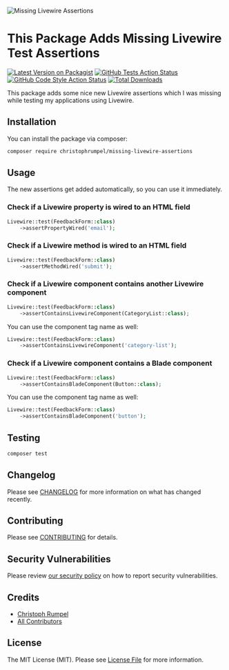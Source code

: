 ![Missing Livewire Assertions](https://user-images.githubusercontent.com/1394539/115373078-ce822200-a1cb-11eb-95ae-abb30c3fa405.png)

# This Package Adds Missing Livewire Test Assertions

[![Latest Version on Packagist](https://img.shields.io/packagist/v/christophrumpel/missing-livewire-assertions.svg?style=flat-square)](https://packagist.org/packages/christophrumpel/missing-livewire-assertions)
[![GitHub Tests Action Status](https://img.shields.io/github/workflow/status/christophrumpel/missing-livewire-assertions/run-tests?label=tests)](https://github.com/christophrumpel/missing-livewire-assertions/actions?query=workflow%3Arun-tests+branch%3Aproduction)
[![GitHub Code Style Action Status](https://img.shields.io/github/workflow/status/christophrumpel/missing-livewire-assertions/Check%20&%20fix%20styling?label=code%20style)](https://github.com/christophrumpel/missing-livewire-assertions/actions?query=workflow%3A"Check+%26+fix+styling"+branch%3Aproduction)
[![Total Downloads](https://img.shields.io/packagist/dt/christophrumpel/missing-livewire-assertions.svg?style=flat-square)](https://packagist.org/packages/christophrumpel/missing-livewire-assertions)

This package adds some nice new Livewire assertions which I was missing while testing my applications using Livewire.

## Installation

You can install the package via composer:

```bash
composer require christophrumpel/missing-livewire-assertions
```

## Usage

The new assertions get added automatically, so you can use it immediately.

### Check if a Livewire property is wired to an HTML field

```php
Livewire::test(FeedbackForm::class)
    ->assertPropertyWired('email');
```

### Check if a Livewire method is wired to an HTML field

```php
Livewire::test(FeedbackForm::class)
    ->assertMethodWired('submit');
```

### Check if a Livewire component contains another Livewire component
```php
Livewire::test(FeedbackForm::class)
    ->assertContainsLivewireComponent(CategoryList::class);
```

You can use the component tag name as well:

```php
Livewire::test(FeedbackForm::class)
    ->assertContainsLivewireComponent('category-list');
```

### Check if a Livewire component contains a Blade component
```php
Livewire::test(FeedbackForm::class)
    ->assertContainsBladeComponent(Button::class);
```

You can use the component tag name as well:

```php
Livewire::test(FeedbackForm::class)
    ->assertContainsBladeComponent('button');
```



## Testing

```bash
composer test
```

## Changelog

Please see [CHANGELOG](CHANGELOG.md) for more information on what has changed recently.

## Contributing

Please see [CONTRIBUTING](.github/CONTRIBUTING.md) for details.

## Security Vulnerabilities

Please review [our security policy](../../security/policy) on how to report security vulnerabilities.

## Credits

- [Christoph Rumpel](https://github.com/christophrumpel)
- [All Contributors](../../contributors)

## License

The MIT License (MIT). Please see [License File](LICENSE.md) for more information.
